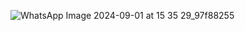 ![WhatsApp Image 2024-09-01 at 15 35 29_97f88255](https://github.com/user-attachments/assets/9a842f64-36c7-4ee2-a52e-f70fdde7be9f)
